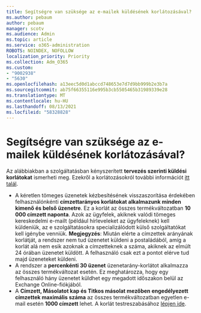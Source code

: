 ```yaml
---
title: Segítségre van szüksége az e-mailek küldésének korlátozásával?
ms.author: pebaum
author: pebaum
manager: scotv
ms.audience: Admin
ms.topic: article
ms.service: o365-administration
ROBOTS: NOINDEX, NOFOLLOW
localization_priority: Priority
ms.collection: Adm_O365
ms.custom:
- "9002938"
- "5630"
ms.openlocfilehash: a13eec5d0d1abccd748653e7d7d9bb999b2e3b7a
ms.sourcegitcommit: ab75f66355116e995b3cb5505465b31989339e28
ms.translationtype: MT
ms.contentlocale: hu-HU
ms.lasthandoff: 08/13/2021
ms.locfileid: "58328828"
---
```

# <a name="need-help-with-email-sending-limits"></a>Segítségre van szüksége az e-mailek küldésének korlátozásával?

Az alábbiakban a szolgáltatásban kényszerített **tervezés szerinti küldési korlátokat** ismerheti meg. Ezekről a korlátozásokról további információt [itt talál](https://docs.microsoft.com/office365/servicedescriptions/exchange-online-service-description/exchange-online-limits#receiving-and-sending-limits).

- A kéretlen tömeges üzenetek kézbesítésének visszaszorítása érdekében felhasználónkénti **címzettarányos korlátokat alkalmazunk minden kimenő és belső üzenetre**. Ez a korlát az összes termékváltozatban **10 000 címzett naponta**.  Azok az ügyfelek, akiknek valódi tömeges kereskedelmi e-mailt (például hírleveleket az ügyfeleknek) kell küldeniük, az e szolgáltatásokra specializálódott külső szolgáltatókat kell igénybe venniük.
    **Megjegyzés**: Miután elérte a címzettek arányának korlátját, a rendszer nem tud üzenetet küldeni a postaládából, amíg a korlát alá nem esik azoknak a címzetteknek a száma, akiknek az elmúlt 24 órában üzenetet küldött. A felhasználó csak ezt a pontot elérve tud majd üzeneteket küldeni.
- A rendszer a **percenkénti 30 üzenet** üzenetarány-korlátot alkalmazza az összes termékváltozat esetén. Ez meghatározza, hogy egy felhasználó hány üzenetet küldhet egy megadott időszakon belül az Exchange Online-fiókjából.
- A **Címzett, Másolatot kap és Titkos másolat mezőben engedélyezett címzettek maximális száma** az összes termékváltozatban egyetlen e-mail esetén **1000 címzett** lehet. A korlát testreszabásához [lépjen ide](https://techcommunity.microsoft.com/t5/exchange-team-blog/customizable-recipient-limits-in-office-365/ba-p/1183228).
